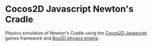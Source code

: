 Cocos2D Javascript Newton's Cradle
=============================

Physics simulation of Newton's Cradle using the [Cocos2D Javascript](https://github.com/ryanwilliams/cocos2d-javascript) games framework and [Box2D physics engine](https://github.com/erincatto/Box2D).
